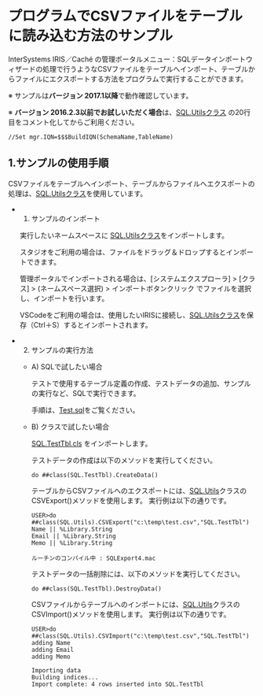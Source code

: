 # プログラムでCSVファイルをテーブルに読み込む方法のサンプル

InterSystems IRIS／Caché の管理ポータルメニュー：SQLデータインポートウィザードの処理で行うようなCSVファイルをテーブルへインポート、テーブルからファイルにエクスポートする方法をプログラムで実行することができます。

※ サンプルは**バージョン 2017.1以降**で動作確認しています。

※ **バージョン 2016.2.3以前でお試しいただく場合**は、[SQL.Utilsクラス](SQL/Utils.cls) の20行目をコメント化してからご利用ください。
```
//Set mgr.IQN=$$$BuildIQN(SchemaName,TableName)
```

## 1.サンプルの使用手順

CSVファイルをテーブルへインポート、テーブルからファイルへエクスポートの処理は、[SQL.Utilsクラス](SQL/Utils.cls)を使用しています。

- 1) サンプルのインポート

    実行したいネームスペースに [SQL.Utilsクラス](SQL/Utils.cls)をインポートします。

    スタジオをご利用の場合は、ファイルをドラッグ＆ドロップするとインポートできます。

    管理ポータルでインポートされる場合は、[システムエクスプローラ] > [クラス] > (ネームスペース選択) > インポートボタンクリック でファイルを選択し、インポートを行います。

    VSCodeをご利用の場合は、使用したいIRISに接続し、[SQL.Utilsクラス](SQL/Utils.cls)を保存（Ctrl＋S）するとインポートされます。


- 2) サンプルの実行方法

    - A) SQLで試したい場合

        テストで使用するテーブル定義の作成、テストデータの追加、サンプルの実行など、SQLで実行できます。

        手順は、[Test.sql](Test.sql)をご覧ください。

    - B) クラスで試したい場合

        [SQL.TestTbl.cls](SQL/TestTbl.cls) をインポートします。

        テストデータの作成は以下のメソッドを実行してください。

        ```
        do ##class(SQL.TestTbl).CreateData()
        ```

        テーブルからCSVファイルへのエクスポートには、[SQL.Utils](SQL/Utils.cls)クラスのCSVExport()メソッドを使用します。
        実行例は以下の通りです。

        ```
        USER>do ##class(SQL.Utils).CSVExport("c:\temp\test.csv","SQL.TestTbl")
        Name || %Library.String
        Email || %Library.String
        Memo || %Library.String
        
        ルーチンのコンパイル中 : SQLExport4.mac
        ```

        テストデータの一括削除には、以下のメソッドを実行してください。
        ```
        do ##class(SQL.TestTbl).DestroyData()
        ```

        CSVファイルからテーブルへのインポートには、[SQL.Utils](SQL/Utils.cls)クラスのCSVImport()メソッドを使用します。
        実行例は以下の通りです。

        ```
        USER>do ##class(SQL.Utils).CSVImport("c:\temp\test.csv","SQL.TestTbl")
        adding Name
        adding Email
        adding Memo
        
        Importing data
        Building indices...
        Import complete: 4 rows inserted into SQL.TestTbl
        ```

